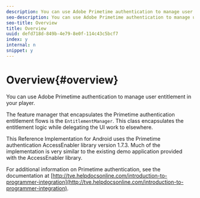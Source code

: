 ```yaml
---
description: You can use Adobe Primetime authentication to manage user entitlement in your player.
seo-description: You can use Adobe Primetime authentication to manage user entitlement in your player.
seo-title: Overview
title: Overview
uuid: defd718d-849b-4e79-8e0f-114c43c5bcf7
index: y
internal: n
snippet: y
---
```


# Overview{#overview}

You can use Adobe Primetime authentication to manage user entitlement in your player.

The feature manager that encapsulates the Primetime authentication entitlement flows is the `EntitlementManager`. This class encapsulates the entitlement logic while delegating the UI work to elsewhere.

This Reference Implementation for Android uses the Primetime authentication AccessEnabler library version 1.7.3. Much of the implementation is very similar to the existing demo application provided with the AccessEnabler library.

For additional information on Primetime authentication, see the documentation at [http://tve.helpdocsonline.com/introduction-to-programmer-integration](http://tve.helpdocsonline.com/introduction-to-programmer-integration). 
